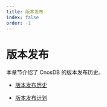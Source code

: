 ```yaml
---
title: 版本发布
index: false
order: -1
---
```


# 版本发布

本章节介绍了 CnosDB 的版本发布历史。

- [版本发布历史](./changelist.md)

- [版本发布计划](./roadmap.md)